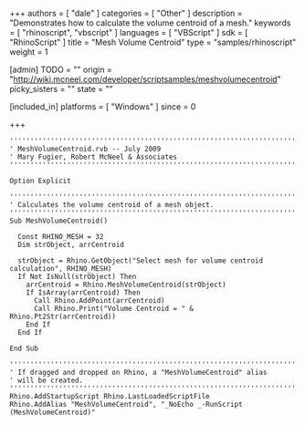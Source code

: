 +++
authors = [ "dale" ]
categories = [ "Other" ]
description = "Demonstrates how to calculate the volume centroid of a mesh."
keywords = [ "rhinoscript", "vbscript" ]
languages = [ "VBScript" ]
sdk = [ "RhinoScript" ]
title = "Mesh Volume Centroid"
type = "samples/rhinoscript"
weight = 1

[admin]
TODO = ""
origin = "http://wiki.mcneel.com/developer/scriptsamples/meshvolumecentroid"
picky_sisters = ""
state = ""

[included_in]
platforms = [ "Windows" ]
since = 0

+++

```vbnet
'''''''''''''''''''''''''''''''''''''''''''''''''''''''''''''''''''''''''''''
' MeshVolumeCentroid.rvb -- July 2009
' Mary Fugier, Robert McNeel & Associates
'''''''''''''''''''''''''''''''''''''''''''''''''''''''''''''''''''''''''''''

Option Explicit

'''''''''''''''''''''''''''''''''''''''''''''''''''''''''''''''''''''''''''''
' Calculates the volume centroid of a mesh object.
'''''''''''''''''''''''''''''''''''''''''''''''''''''''''''''''''''''''''''''
Sub MeshVolumeCentroid()

  Const RHINO_MESH = 32
  Dim strObject, arrCentroid

  strObject = Rhino.GetObject("Select mesh for volume centroid calculation", RHINO_MESH)
  If Not IsNull(strObject) Then
    arrCentroid = Rhino.MeshVolumeCentroid(strObject)
    If IsArray(arrCentroid) Then
      Call Rhino.AddPoint(arrCentroid)
      Call Rhino.Print("Volume Centroid = " & Rhino.Pt2Str(arrCentroid))
    End If
  End If

End Sub

'''''''''''''''''''''''''''''''''''''''''''''''''''''''''''''''''''''''''''''
' If dragged and dropped on Rhino, a "MeshVolumeCentroid" alias
' will be created.
'''''''''''''''''''''''''''''''''''''''''''''''''''''''''''''''''''''''''''''
Rhino.AddStartupScript Rhino.LastLoadedScriptFile
Rhino.AddAlias "MeshVolumeCentroid", "_NoEcho _-RunScript (MeshVolumeCentroid)"
```
